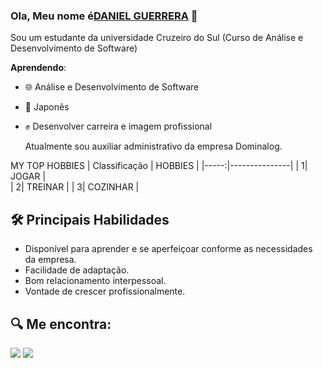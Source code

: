 ### Ola, Meu nome é[DANIEL GUERRERA](https://www.linkedin.com/in/daniel-guerrera-neves-dos-santos-0a6b59359/) 🙏

Sou um estudante da universidade Cruzeiro do Sul (Curso de Análise e Desenvolvimento de Software)

**Aprendendo**:
- 🌐 Análise e Desenvolvimento de Software
- 🎌 Japonês
- ✊ Desenvolver carreira e imagem profissional


  Atualmente sou auxiliar administrativo da empresa Dominalog.


 MY TOP HOBBIES
| Classificação | HOBBIES | 
|-----:|---------------| 
| 1| JOGAR |   
| 2| TREINAR | 
| 3| COZINHAR |






## 🛠️ Principais Habilidades

- Disponível para aprender e se aperfeiçoar conforme as necessidades da empresa.
- Facilidade de adaptação.
- Bom relacionamento interpessoal.
- Vontade de crescer profissionalmente.


##  🔍 Me encontra:

[<img src="https://img.shields.io/badge/linkedin-%2312100E.svg?&style=for-the-badge&logo=linkedin&logoColor=white&color=purple">](https://www.linkedin.com/in/daniel-guerrera-neves-dos-santos-0a6b59359/)
[<img src="https://img.shields.io/badge/instagram-%2312100E.svg?&style=for-the-badge&logo=instagram&logoColor=white&color=purple">](https://www.instagram.com/odanielguerrera/?next=%2F)
